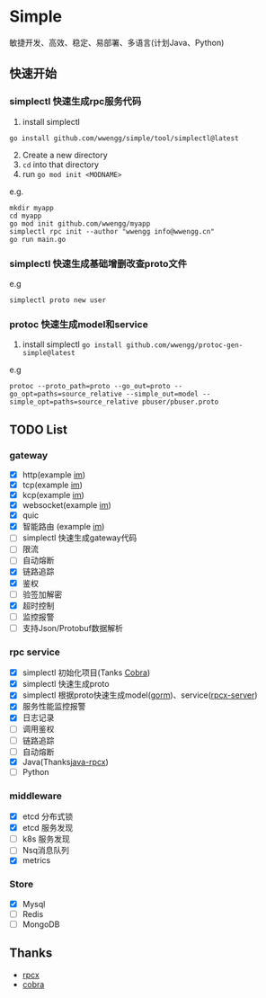 # Simple
敏捷开发、高效、稳定、易部署、多语言(计划Java、Python)

## 快速开始

### simplectl 快速生成rpc服务代码
1. install simplectl
```
go install github.com/wwengg/simple/tool/simplectl@latest
```

2. Create a new directory
3. `cd` into that directory
4. run `go mod init <MODNAME>`

e.g.
```
mkdir myapp 
cd myapp
go mod init github.com/wwengg/myapp
simplectl rpc init --author "wwengg info@wwengg.cn"
go run main.go
```

### simplectl 快速生成基础增删改查proto文件
e.g
```
simplectl proto new user
```

### protoc 快速生成model和service
1. install simplectl
   `go install github.com/wwengg/protoc-gen-simple@latest`

e.g
```
protoc --proto_path=proto --go_out=proto --go_opt=paths=source_relative --simple_out=model --simple_opt=paths=source_relative pbuser/pbuser.proto
```

## TODO List

### gateway
- [x] http(example [im](https://github.com/wwengg/im))
- [x] tcp(example [im](https://github.com/wwengg/im))
- [x] kcp(example [im](https://github.com/wwengg/im))
- [x] websocket(example [im](https://github.com/wwengg/im))
- [x] quic
- [x] 智能路由 (example [im](https://github.com/wwengg/im))
- [ ] simplectl 快速生成gateway代码
- [ ] 限流
- [ ] 自动熔断
- [x] 链路追踪
- [x] 鉴权
- [ ] 验签加解密
- [x] 超时控制
- [ ] 监控报警
- [ ] 支持Json/Protobuf数据解析
 
### rpc service
- [x] simplectl 初始化项目(Tanks [Cobra](https://https://github.com/spf13/cobra))
- [x] simplectl 快速生成proto
- [x] simplectl 根据proto快速生成model([gorm](https://github.com/go-gorm/gorm))、service([rpcx-server](https://github.com/smallnest/rpcx))
- [x] 服务性能监控报警
- [x] 日志记录
- [ ] 调用鉴权
- [ ] 链路追踪
- [ ] 自动熔断
- [x] Java(Thanks[java-rpcx](https://github.com/smallnest/rpcx-java))
- [ ] Python

### middleware
- [x] etcd 分布式锁
- [x] etcd 服务发现
- [ ] k8s 服务发现
- [ ] Nsq消息队列
- [x] metrics

### Store
- [x] Mysql
- [ ] Redis
- [ ] MongoDB

## Thanks
- [rpcx](https://github.com/smallnest/rpcx)
- [cobra](https://https://github.com/spf13/cobra)